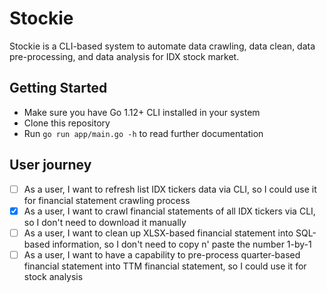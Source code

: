 # Stockie

Stockie is a CLI-based system to automate data crawling, data clean, data pre-processing, and data analysis for IDX stock market.

## Getting Started

* Make sure you have Go 1.12+ CLI installed in your system
* Clone this repository
* Run `go run app/main.go -h` to read further documentation

## User journey

* [ ] As a user, I want to refresh list IDX tickers data via CLI, so I could use it for financial statement crawling process
* [X] As a user, I want to crawl financial statements of all IDX tickers via CLI, so I don't need to download it manually
* [ ] As a user, I want to clean up XLSX-based financial statement into SQL-based information, so I don't need to copy n' paste the number 1-by-1
* [ ] As a user, I want to have a capability to pre-process quarter-based financial statement into TTM financial statement, so I could use it for stock analysis
